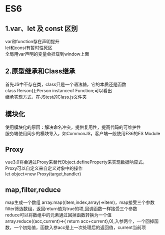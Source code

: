 # ES6
## 1.var、let 及 const 区别
var和function存在声明提升  
let和const有暂时性死区  
全局用var声明的变量会挂载到window上面  
## 2.原型继承和Class继承
首先JS中不存在类，class只是一个语法糖，它的本质还是函数  
class Rerson{};Person instanceof Function;可以看出  
继承实现方式，在JStest的Class.js文件夹  
## 模块化
使用模块化的原因：解决命名冲突，提供复用性，提高代码的可维护性  
服务端使用同步的模块导入，如CommonJS，客户端一般使用ES6的ES Module  
## Proxy
vue3.0将会通过Proxy来替代Object.defineProperty来实现数据响应式。  
Proxy可以自定义来自定义对象中的操作  
let object=new Proxy(target,handler)  
## map,filter,reduce
map生成一个数组 array.map((item,index,array)=>item)，map接受三个参数  
filter筛选数组，返回return值为true的项,回调函数一样接受三个参数  
reduce可以将数组中的元素通过回掉函数转换为一个值  
array.reduce((acc,current)=>{ return acc+current},0),入参两个，一个回掉函数，一个初始值，函数入参acc是上一次处理后的返回值，current当前项  
